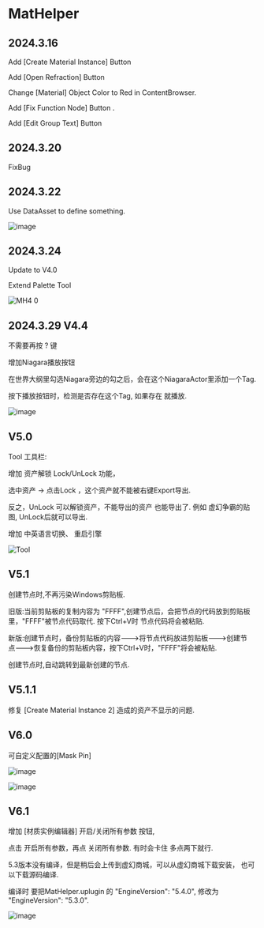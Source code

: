 # MatHelper

## 2024.3.16

Add [Create Material Instance] Button

Add [Open Refraction] Button

Change [Material] Object Color to Red in ContentBrowser.

Add [Fix Function Node] Button .

Add [Edit Group Text] Button

## 2024.3.20

FixBug

## 2024.3.22

Use DataAsset to define something.

![image](https://github.com/AKaKLya/MatHelper/assets/67385510/2ffd15de-3c32-415c-85be-1bab28354c23)


## 2024.3.24  
Update to V4.0

Extend Palette Tool

![MH4 0](https://github.com/AKaKLya/MatHelper/assets/67385510/f4098347-383d-4a80-919a-dd5b1996ca0b)

## 2024.3.29 V4.4
不需要再按 ? 键

增加Niagara播放按钮

在世界大纲里勾选Niagara旁边的勾之后，会在这个NiagaraActor里添加一个Tag.

按下播放按钮时，检测是否存在这个Tag, 如果存在 就播放.

![image](https://github.com/AKaKLya/MatHelper/assets/67385510/0288b9f7-5df1-44cd-bd6c-54c824268f6c)

## V5.0
Tool 工具栏: 

增加 资产解锁 Lock/UnLock 功能， 

选中资产 -> 点击Lock ，这个资产就不能被右键Export导出.

反之，UnLock 可以解锁资产，不能导出的资产 也能导出了. 例如 虚幻争霸的贴图, UnLock后就可以导出.

增加 中英语言切换、 重启引擎


![Tool](https://github.com/AKaKLya/MatHelper/assets/67385510/b671552f-21a5-4680-9a17-a0df048bcdc9)


## V5.1

创建节点时,不再污染Windows剪贴板.

旧版:当前剪贴板的复制内容为 "FFFF",创建节点后，会把节点的代码放到剪贴板里，"FFFF"被节点代码取代. 按下Ctrl+V时 节点代码将会被粘贴.

新版:创建节点时，备份剪贴板的内容--->将节点代码放进剪贴板--->创建节点--->恢复备份的剪贴板内容，按下Ctrl+V时，"FFFF"将会被粘贴.

创建节点时,自动跳转到最新创建的节点.


## V5.1.1

修复 [Create Material Instance 2] 造成的资产不显示的问题.


## V6.0 

可自定义配置的[Mask Pin]

![image](https://github.com/AKaKLya/MatHelper/assets/67385510/d964a077-522e-4564-b3a1-0a7ac710144a)

![image](https://github.com/AKaKLya/MatHelper/assets/67385510/f602eb33-7b6b-4634-be03-de1baed0d14b)

## V6.1

增加 [材质实例编辑器] 开启/关闭所有参数 按钮,

点击 开启所有参数，再点 关闭所有参数. 有时会卡住 多点两下就行.

5.3版本没有编译，但是稍后会上传到虚幻商城，可以从虚幻商城下载安装， 也可以下载源码编译.

编译时 要把MatHelper.uplugin 的 "EngineVersion": "5.4.0", 修改为 "EngineVersion": "5.3.0".

![image](https://github.com/AKaKLya/MatHelper/assets/67385510/5057d5ad-8d1e-4525-8788-c881fb9d4119)

